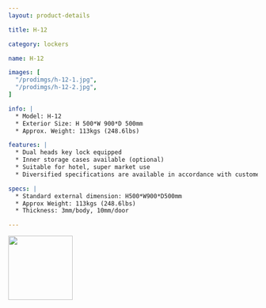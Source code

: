 ```yaml
---
layout: product-details

title: H-12

category: lockers

name: H-12

images: [
  "/prodimgs/h-12-1.jpg",
  "/prodimgs/h-12-2.jpg",
]

info: |
  * Model: H-12
  * Exterior Size: H 500*W 900*D 500mm
  * Approx. Weight: 113kgs (248.6lbs)

features: |
  * Dual heads key lock equipped
  * Inner storage cases available (optional)
  * Suitable for hotel, super market use
  * Diversified specifications are available in accordance with customer&#39;s requirements

specs: |
  * Standard external dimension: H500*W900*D500mm
  * Approx Weight: 113kgs (248.6lbs)
  * Thickness: 3mm/body, 10mm/door

---
```


<img alt="" src="{IMAGE_CDN}/h-12-3.jpg" /><img alt="" src="{IMAGE_CDN}/h-12-4.jpg" style="width: 130px; height: 130px;" />

